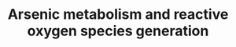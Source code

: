 ---
annotations:
- id: DOID:162
  parent: disease of cellular proliferation
  type: Disease Ontology
  value: cancer
authors:
- ZDLech
- Egonw
- Fehrhart
description: This pathway represents arsenic metabolism and ROS production.
last-edited: 2022-12-10
organisms:
- Homo sapiens
redirect_from:
- /index.php/Pathway:WP5233
- /instance/WP5233
- /instance/WP5233_r123583
revision: r123583
schema-jsonld:
- '@context': https://schema.org/
  '@id': https://wikipathways.github.io/pathways/WP5233.html
  '@type': Dataset
  creator:
    '@type': Organization
    name: WikiPathways
  description: This pathway represents arsenic metabolism and ROS production.
  keywords:
  - AS3MT
  - ATP1A1
  - CAT
  - COA3
  - DMA (III)
  - DMA (V)
  - GSH
  - GSSG
  - GSTO1
  - H2O
  - H2O2
  - MMA (III)
  - MMA (V)
  - MT-ND1
  - O2·–
  - ROS
  - S-adenosylmethionine
  - SAH
  - SDHA
  - SOD1
  - SOD2
  - UQCRFS1
  - VDAC1
  - arsenic
  - arsenic(3+)
  - arsenic(5+)
  license: CC0
  name: Arsenic metabolism and reactive oxygen species generation
seo: CreativeWork
title: Arsenic metabolism and reactive oxygen species generation
wpid: WP5233
---
